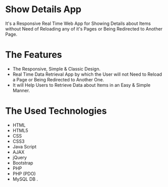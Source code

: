 # Show Details App
It's a Responsive Real Time Web App for Showing Details about Items without Need of Reloading any of it's Pages or Being 
Redirected to Another Page.

# The Features
* The Responsive, Simple & Classic Design.
* Real Time Data Retrieval App by which the User will not Need to Reload a Page or Being Redirected to Another One.
* It will Help Users to Retrieve Data about Items in an Easy & Simple Manner.

# The Used Technologies
* HTML
* HTML5
* CSS
* CSS3
* Java Script
* AJAX
* jQuery
* Bootstrap
* PHP
* PHP (PDO)
* MySQL DB
.
